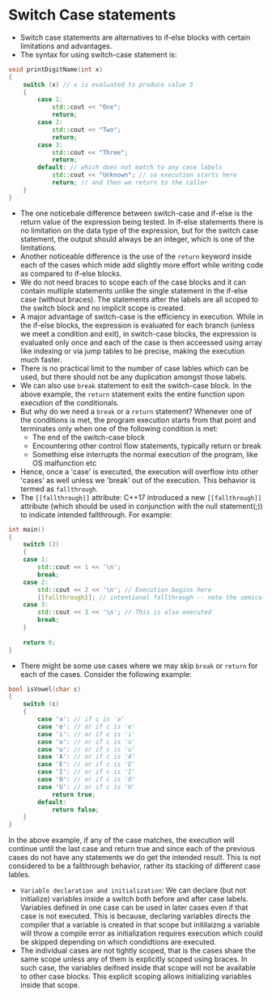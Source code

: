 # Switch Case statements

* Switch case statements are alternatives to if-else blocks with certain limitations and advantages.
* The syntax for using switch-case statement is:
```C++
void printDigitName(int x)
{
    switch (x) // x is evaluated to produce value 5
    {
        case 1:
            std::cout << "One";
            return;
        case 2:
            std::cout << "Two";
            return;
        case 3:
            std::cout << "Three";
            return;
        default: // which does not match to any case labels
            std::cout << "Unknown"; // so execution starts here
            return; // and then we return to the caller
    }
}
```
* The one noticebale difference between switch-case and if-else is the return value of the expression being tested. In if-else statements there is no limitation on the data type of the expression, but for the switch case statement, the output should always be an integer, which is one of the limitations. 
* Another noticeable difference is the use of the `return` keyword inside each of the cases which mide add slightly more effort while writing code as compared to if-else blocks.
* We do not need braces to scope each of the case blocks and it can contain multiple statements unlike the single statement in the if-else case (without braces). The statements after the labels are all scoped to the switch block and no implicit scope is created.
* A major advantage of switch-case is the efficiency in execution. While in the if-else blocks, the expression is evaluated for each branch (unless we meet a condition and exit), in switch-case blocks, the expression is evaluated only once and each of the case is then acceessed using array like indexing or via jump tables to be precise, making the execution much faster.
* There is no practical limit to the number of case lables which can be used, but there should not be any duplication amongst those labels.
* We can also use `break` statement to exit the switch-case block. In the above example, the `return` statement exits the entire function upon execution of the conditionals. 
* But why do we need a `break` or a `return` statement? Whenever one of the conditions is met, the program execution starts from that point and terminates only when one of the following condition is met:
  * The end of the switch-case block
  * Encountering other control flow statements, typically return or break
  * Something else interrupts the normal execution of the program, like OS malfunction etc
* Hence, once a 'case' is executed, the execution will overflow into other 'cases' as well unless we 'break' out of the execution. This behavior is termed as `fallthrough`.
* The `[[fallthrough]]` attribute: C++17 introduced a new `[[fallthrough]]` attribute (which should be used in conjunction with the null statement(;)) to indicate intended fallthrough. For example:
```C++
int main()
{
    switch (2)
    {
    case 1:
        std::cout << 1 << '\n';
        break;
    case 2:
        std::cout << 2 << '\n'; // Execution begins here
        [[fallthrough]]; // intentional fallthrough -- note the semicolon to indicate the null statement
    case 3:
        std::cout << 3 << '\n'; // This is also executed
        break;
    }
 
    return 0;
}
```
* There might be some use cases where we may skip `break` or `return` for each of the cases. Consider the following example:
```C++
bool isVowel(char c)
{
    switch (c)
    {
        case 'a': // if c is 'a'
        case 'e': // or if c is 'e'
        case 'i': // or if c is 'i'
        case 'o': // or if c is 'o'
        case 'u': // or if c is 'u'
        case 'A': // or if c is 'A'
        case 'E': // or if c is 'E'
        case 'I': // or if c is 'I'
        case 'O': // or if c is 'O'
        case 'U': // or if c is 'U'
            return true;
        default:
            return false;
    }
}
```
In the above example, if any of the case matches, the execution will continue until the last case and return true and since each of the previous cases do not have any statements we do get the intended result. This is not considered to be a fallthrough behavior, rather its stacking of different case lables.
* `Variable declaration and initialization`: We can declare (but not initialize) variables inside a switch both before and after case labels. Variables defined in one case can be used in later cases even if that case is not executed. This is because, declaring variables directs the compiler that a variable is created in that scope but initilaizng a variable will throw a compile error as initialization requires execution which could be skipped depending on which condidtions are executed. 
* The individual cases are not tightly scoped, that is the cases share the same scope unless any of them is explicitly scoped using braces. In such case, the variables deifned inside that scope will not be available to other case blocks. This explicit scoping allows initializing variables inside that scope.



